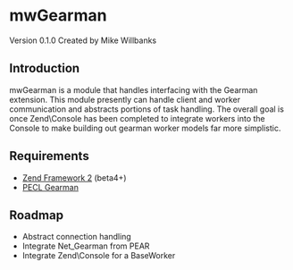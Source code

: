 mwGearman
===================
Version 0.1.0 Created by Mike Willbanks

Introduction
------------

mwGearman is a module that handles interfacing with the Gearman extension.
This module presently can handle client and worker communication and abstracts
portions of task handling.  The overall goal is once Zend\Console has been
completed to integrate workers into the Console to make building out gearman
worker models far more simplistic.

Requirements
------------

* [Zend Framework 2](https://github.com/zendframework/zf2) (beta4+)
* [PECL Gearman](http://pecl.php.net/package/gearman)

Roadmap
-------

* Abstract connection handling
* Integrate Net\_Gearman from PEAR
* Integrate Zend\Console for a BaseWorker
